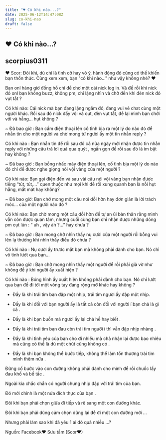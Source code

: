 ```yaml
---
title: "♥ Có khi nào...?"
date: 2025-06-12T14:47:08Z
slug: co-khi-nao
draft: false
---
```


## ♥ Có khi nào...?

## scorpius0311

♥ Scor: Đôi khi, dù chỉ là tình cờ hay vô ý, hành động đó cũng có thể khiến bạn thổn thức. Cùng xem xem, bạn "có khi nào..." như vậy không nhé? ♥
 
Bạn onl hàng giờ đồng hồ chỉ để chờ một cái nick log in. Và để rồi khi nick đó onl bạn không buzz, không pm, chỉ lặng nhìn và chờ đến khi đèn nick đó vụt tắt ?
 
 
Có khi nào: Cái nick mà bạn đang lặng ngắm đó, đang vui vẻ chat cùng một người khác. Rồi sau đó nick đấy vội vã out, đèn vụt tắt, để lại mình bạn chới với và hẫng... hụt không ?
 
 
~ Đã bao giờ : Bạn cầm điện thoại lên cố tình bịa ra một lý do nào đó để nhắn tin cho một người và chờ mong từ người ấy một tin nhắn reply ?
 
 
Có khi nào : Bạn nhắn tin để rồi sau đó cả nửa ngày mới nhận được tin nhắn reply với những câu trả lời quá qua quýt , ngắn gọn để rồi sau đó là im bặt hay không ?
 
 
~ Đã bao giờ : Bạn bỗng nhấc máy điện thoại lên, cố tình bịa một lý do nào đó chỉ để được nghe giọng nói vội vàng của một người ?
 
 
Có khi nào: Bạn gọi điện đến và sau vài câu nói vội vàng bạn nhận được tiếng “tút, tút,…” quen thuộc như mọi khi để rồi xung quanh bạn là nỗi hụt hẫng, mất mát hay không?
 
 
~ Đã bao giờ: Bạn chờ mong một câu nói dỗi hờn hay đơn giản là lời trách móc... của một người nào đó ?
 
 
Có khi nào: Bạn chờ mong một câu dỗi hờn để tự an ủi bản thân rằng mình vẫn còn được quan tâm, nhưng cuối cùng bạn chỉ nhận được những dòng pm cụt lủn : ” uh , vậy àh ?…” hay chưa ?
 
 
~ Đã bao giờ : Bạn mong chờ nhìn thấy nụ cười của một người rồi bỗng vui lên lạ thường khi nhìn thấy điều đó chưa ?
 
 
Có khi nào : Nụ cười ấy trước mặt bạn mà không phải dành cho bạn. Nó chỉ vô tình lướt qua bạn...
 
 
~ Đã bao giờ : Bạn chờ mong nhìn thấy một người để rồi phải giả vờ như không để ý khi người ấy xuất hiện ?
 
 
Có khi nào : Bóng hình ấy xuất hiện không phải dành cho bạn. Nó chỉ lướt qua bạn để đi tới một vòng tay đang rộng mở khác hay không ?
 
 
* Đấy là khi trái tim bạn đập một nhịp, trái tim người ấy đập một nhịp.
 
 
* Đấy là khi đối với bạn người ấy là tất cả còn đối với người í bạn chả là gì cả .
 
 
* Đấy là khi bạn buồn mà người ấy lại chả hề hay biết .
 
 
* Đấy là khi trái tim bạn đau còn trái tim người í thì vẫn đập nhịp nhàng .
 
 
* Đấy là khi tình yêu của bạn cho đi nhiều mà chả nhận lại được bao nhiêu mà cũng có thể là dù một chút cũng không có .
 
 
* Đấy là khi bạn không thể bước tiếp, không thể làm tổn thương trái tim mình thêm nữa .
 
 
Đừng cố bước vào con đường không phải dành cho mình để rồi chuốc lấy đau khổ và bế tắc .
 
 
Ngoài kia chắc chắn có người chung nhịp đập với trái tim của bạn.
 
 
Đó mới chính là một nửa đích thực của bạn .
 
 
Đôi khi bạn phải chọn giữa đi tiếp và rẽ sang một con đường khác.
 
 
Đôi khi bạn phải dũng cảm chọn dừng lại để đi một con đường mới ...
 
 
Nhưng phải làm sao khi đã yêu 1 ai đó quá nhiều ...?
 
 
 
Nguồn: Facebook♥ Sưu tầm (Scor♥)